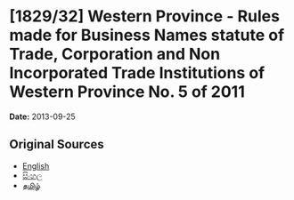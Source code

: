 # [1829/32] Western Province - Rules made for Business Names statute of Trade, Corporation and Non Incorporated Trade Institutions of Western Province No. 5 of 2011

**Date:** 2013-09-25

## Original Sources

- [English](https://documents.gov.lk/view/extra-gazettes/2013/9/1829-32_E.pdf)
- [සිංහල](https://documents.gov.lk/view/extra-gazettes/2013/9/1829-32_S.pdf)
- [தமிழ்](https://documents.gov.lk/view/extra-gazettes/2013/9/1829-32_T.pdf)
